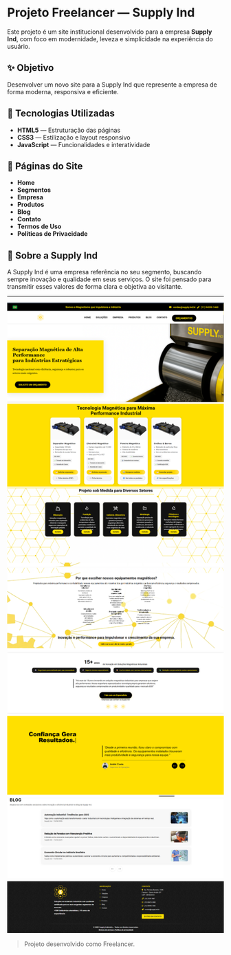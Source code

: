 # Projeto Freelancer — Supply Ind

Este projeto é um site institucional desenvolvido para a empresa **Supply Ind**, com foco em modernidade, leveza e simplicidade na experiência do usuário.

## ✨ Objetivo

Desenvolver um novo site para a Supply Ind que represente a empresa de forma moderna, responsiva e eficiente.

## 🚀 Tecnologias Utilizadas

- **HTML5** — Estruturação das páginas
- **CSS3** — Estilização e layout responsivo
- **JavaScript** — Funcionalidades e interatividade

## 📄 Páginas do Site

- **Home**
- **Segmentos**
- **Empresa**
- **Produtos**
- **Blog**
- **Contato**
- **Termos de Uso**
- **Políticas de Privacidade**

## 💼 Sobre a Supply Ind

A Supply Ind é uma empresa referência no seu segmento, buscando sempre inovação e qualidade em seus serviços. O site foi pensado para transmitir esses valores de forma clara e objetiva ao visitante.

---
![Página inicial do site](/img/readme/home.png)
![Produtos Supply Ind](/img/readme/produtos.png)
![Setores atendidos Supply Ind](/img/readme/segmentos.png)
![Porque Escolher a Supply Ind](/img/readme/pqescolher.png)
![Institucional Supply Ind](/img/readme/institucional.png)
![Depoimentos Supply Ind](/img/readme/depoimentos.png)
![Blog Supply Ind](/img/readme/blog.png)
![Footer Supply Ind](/img/readme/footer.png)



> Projeto desenvolvido como Freelancer.
